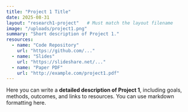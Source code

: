 ```yaml
---
title: "Project 1 Title"
date: 2025-08-31
layout: "research1-project"   # Must match the layout filename
image: "/uploads/project1.png"
summary: "Short description of Project 1."
resources:
  - name: "Code Repository"
    url: "https://github.com/..."
  - name: "Slides"
    url: "https://slideshare.net/..."
  - name: "Paper PDF"
    url: "http://example.com/project1.pdf"
---
```

Here you can write a **detailed description of Project 1**, including goals, methods, outcomes, and links to resources. You can use markdown formatting here.
